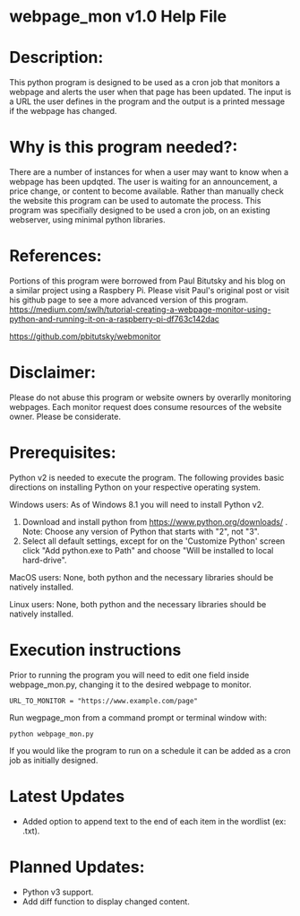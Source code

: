 # webpage_mon v1.0 Help File

# Description:
This python program is designed to be used as a cron job that monitors a webpage and alerts the user when that page has been updated.  The input is a URL the user defines in the program and the output is a printed message if the webpage has changed. 

# Why is this program needed?:
There are a number of instances for when a user may want to know when a webpage has been updqted.  The user is waiting for an announcement, a price change, or content to become available.  Rather than manually check the website this program can be used to automate the process.  This program was specifially designed to be used a cron job, on an existing webserver, using minimal python libraries.

# References:
Portions of this program were borrowed from Paul Bitutsky and his blog on a similar project using a 
Raspbery Pi.  Please visit Paul's  original post or visit his github page to see a more advanced version of this program.
https://medium.com/swlh/tutorial-creating-a-webpage-monitor-using-python-and-running-it-on-a-raspberry-pi-df763c142dac

https://github.com/pbitutsky/webmonitor

# Disclaimer:
Please do not abuse this program or website owners by overarlly monitoring webpages.  Each monitor request does consume resources of the website owner.  Please be considerate.

# Prerequisites:
   Python v2 is needed to execute the program.  The following provides basic directions
   on installing Python on your respective operating system.

   Windows users: As of Windows 8.1 you will need to install Python v2.
   1. Download and install python from https://www.python.org/downloads/ . Note: Choose any version of Python that starts with "2", not "3".
   1. Select all default settings, except for on the 'Customize Python'
   screen click "Add python.exe to Path" and choose "Will be installed to local hard-drive".

   MacOS users:  None, both python and the necessary libraries should be natively installed.
		
   Linux users:  None, both python and the necessary libraries should be natively installed.

# Execution instructions  
  Prior to running the program you will need to edit one field inside webpage_mon.py, changing it to the desired webpage to monitor.

    URL_TO_MONITOR = "https://www.example.com/page"
 

  Run wegpage_mon from a command prompt or terminal window with:
  
    python webpage_mon.py
   
  If you would like the program to run on a schedule it can be added as a cron job as initially designed.
  
# Latest Updates
* Added option to append text to the end of each item in the wordlist (ex: .txt).

# Planned Updates:
* Python v3 support.
* Add diff function to display changed content.

